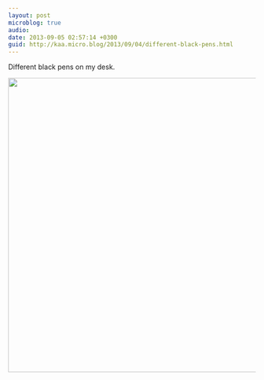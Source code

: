 ```yaml
---
layout: post
microblog: true
audio: 
date: 2013-09-05 02:57:14 +0300
guid: http://kaa.micro.blog/2013/09/04/different-black-pens.html
---
```

Different black pens on my desk.

<img src="https://micro.kaa.bz/uploads/2018/16dad46175.jpg" width="600" height="600" />
